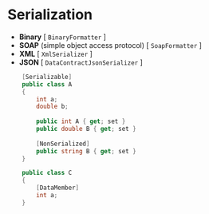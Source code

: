 # Serialization

- **Binary** [ `BinaryFormatter` ]
- **SOAP** (simple object access protocol) [ `SoapFormatter` ]
- **XML** [ `XmlSerializer` ]
- **JSON** [ `DataContractJsonSerializer` ]

```csharp
    [Serializable]
    public class A
    {
        int a;
        double b;
        
        public int A { get; set }
        public double B { get; set }
        
        [NonSerialized]
        public string B { get; set }
    }
```
```csharp
    public class C
    {
        [DataMember]
        int a;
    }
```